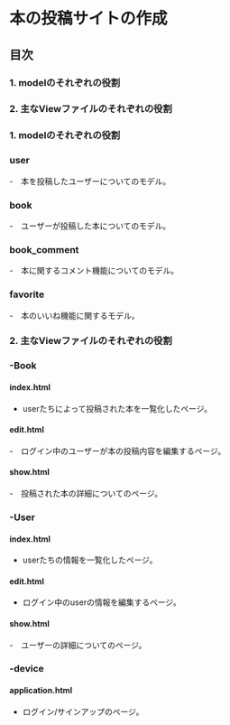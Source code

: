# 本の投稿サイトの作成


## 目次
### 1. modelのそれぞれの役割
### 2. 主なViewファイルのそれぞれの役割


### 1. modelのそれぞれの役割

### user
-　本を投稿したユーザーについてのモデル。
### book
-　ユーザーが投稿した本についてのモデル。
### book_comment
-　本に関するコメント機能についてのモデル。
### favorite
-　本のいいね機能に関するモデル。


### 2. 主なViewファイルのそれぞれの役割

### -Book
#### index.html
-  userたちによって投稿された本を一覧化したページ。
#### edit.html
-　ログイン中のユーザーが本の投稿内容を編集するページ。
#### show.html
-　投稿された本の詳細についてのページ。

### -User
#### index.html
-  userたちの情報を一覧化したページ。
#### edit.html
-  ログイン中のuserの情報を編集するページ。
#### show.html
-　ユーザーの詳細についてのページ。

### -device
#### application.html
-  ログイン/サインアップのページ。
